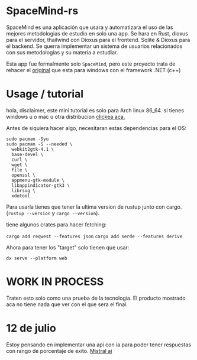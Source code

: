 # SpaceMind-rs

SpaceMind es una aplicación que usara y automatizara el uso de las mejores metodologias de estudio en solo una app. Se hara en Rust, dioxus para el servidor, thailwind con Dioxus para el frontend. Sqlite & Dioxus para el backend. Se querra implementar un sistema de usuarios relacionados con sus metodologías y su materia a estudiar.

Esta app fue formalmente solo `SpaceMind`, pero este proyecto trata de rehacer el [original](https://github.com/realECoficial/SpaceMindFinal) que esta para windows con el framework .NET (c++)
# Usage / tutorial
hola, disclaimer, este mini tutorial es solo para Arch linux 86_64.
si tienes windows u o mac u otra distribucion [clickea aca.](https://dioxuslabs.com/learn/0.6/getting_started/#platform-specific-dependencies)

Antes de siquiera hacer algo, necesitaran estas dependencias para el OS:
```
sudo pacman -Syu
sudo pacman -S --needed \
  webkit2gtk-4.1 \
  base-devel \
  curl \
  wget \
  file \
  openssl \
  appmenu-gtk-module \
  libappindicator-gtk3 \
  librsvg \
  xdotool
```

Para usarla tienes que tener la ultima version de rustup junto con cargo.
(`rustup --version` y `cargo --version`).

tiene algunos crates para hacer fetching:

`cargo add reqwest --features json`
`cargo add serde --features derive`

Ahora para tener los "target" solo tienen que usar: 

`dx serve --platform web`


# WORK IN PROCESS 
Traten esto solo como una prueba de la tecnologia. El producto mostrado aca no tiene nada que ver con el que sera el final.
# 12 de julio
Estoy pensando en implementar una api con ia para poder tener respuestas con rango de porcentaje de exito.
[Mistral ai](https://docs.mistral.ai/api/#tag/classifiers/operation/moderations_v1_moderations_post)


